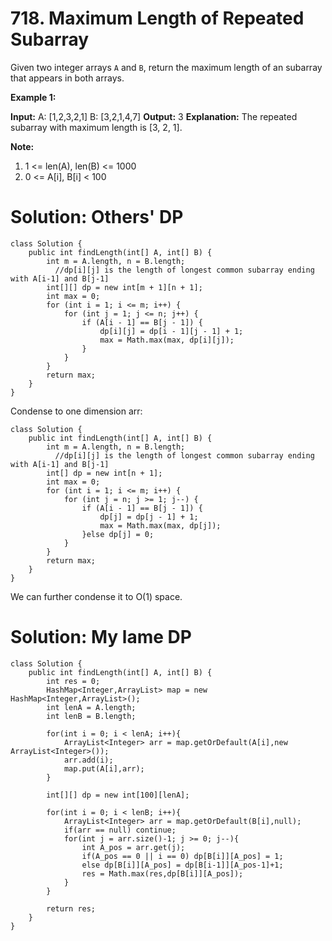 # 718. Maximum Length of Repeated Subarray
Given two integer arrays  `A`  and  `B`, return the maximum length of an subarray that appears in both arrays.

**Example 1:**

**Input:**
A: [1,2,3,2,1]
B: [3,2,1,4,7]
**Output:** 3
**Explanation:** 
The repeated subarray with maximum length is [3, 2, 1].

**Note:**

1.  1 <= len(A), len(B) <= 1000
2.  0 <= A[i], B[i] < 100

# Solution: Others' DP
```
class Solution {
    public int findLength(int[] A, int[] B) {
        int m = A.length, n = B.length;
          //dp[i][j] is the length of longest common subarray ending with A[i-1] and B[j-1]
        int[][] dp = new int[m + 1][n + 1];
        int max = 0;
        for (int i = 1; i <= m; i++) {
            for (int j = 1; j <= n; j++) {
                if (A[i - 1] == B[j - 1]) {
                    dp[i][j] = dp[i - 1][j - 1] + 1;
                    max = Math.max(max, dp[i][j]);
                }
            }
        }
        return max;
    }
}
```
Condense to one dimension arr:
```
class Solution {
    public int findLength(int[] A, int[] B) {
        int m = A.length, n = B.length;
          //dp[i][j] is the length of longest common subarray ending with A[i-1] and B[j-1]
        int[] dp = new int[n + 1];
        int max = 0;
        for (int i = 1; i <= m; i++) {
            for (int j = n; j >= 1; j--) {
                if (A[i - 1] == B[j - 1]) {
                    dp[j] = dp[j - 1] + 1;
                    max = Math.max(max, dp[j]);
                }else dp[j] = 0;
            }
        }
        return max;
    }
}
```

We can further condense it to O(1) space.


# Solution: My lame DP
```
class Solution {
    public int findLength(int[] A, int[] B) {
        int res = 0;
        HashMap<Integer,ArrayList> map = new HashMap<Integer,ArrayList>();
        int lenA = A.length;
        int lenB = B.length;
        
        for(int i = 0; i < lenA; i++){
            ArrayList<Integer> arr = map.getOrDefault(A[i],new ArrayList<Integer>());
            arr.add(i);
            map.put(A[i],arr);
        }
        
        int[][] dp = new int[100][lenA];
        
        for(int i = 0; i < lenB; i++){
            ArrayList<Integer> arr = map.getOrDefault(B[i],null);
            if(arr == null) continue;
            for(int j = arr.size()-1; j >= 0; j--){
                int A_pos = arr.get(j);
                if(A_pos == 0 || i == 0) dp[B[i]][A_pos] = 1;
                else dp[B[i]][A_pos] = dp[B[i-1]][A_pos-1]+1;
                res = Math.max(res,dp[B[i]][A_pos]);
            }
        }
        
        return res;
    }
}
```